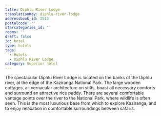 ```yaml
---
title: Diphlu River Lodge
translationKey: diphlu-river-lodge
addressbook_id: 2513
postalcode: ''
starcategories_id: ''
rooms: ''
draft: false
id: hotel
type: hotels
tags:
  - Hotels
  - Diphlu River Lodge
category: Superior hotel
---
```

The spectacular Diphlu River Lodge is located on the banks of the Diphlu river, at the edge of the Kaziranga National Park. The large wooden cottages, all vernacular architecture on stilts, boast all necessary comforts and surround an attractive rice paddy.  There are several comfortable vantage points over the river to the National Park, where wildlife is often seen. This is the most luxurious base from which to explore Kaziranga, and to enjoy relaxation in comfortable surroundings between safaris.